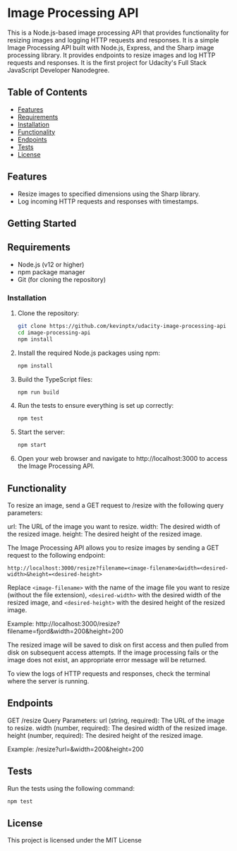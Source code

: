 # Image Processing API

This is a Node.js-based image processing API that provides functionality for resizing images and logging HTTP requests and responses. It is a simple Image Processing API built with Node.js, Express, and the Sharp image processing library. It provides endpoints to resize images and log HTTP requests and responses. It is the first project for Udacity's Full Stack JavaScript Developer Nanodegree.


## Table of Contents

- [Features](#features)
- [Requirements](#requirements)
- [Installation](#installation)
- [Functionality](#functionality)
- [Endpoints](#endpoints)
- [Tests](#tests)
- [License](#license)


## Features

- Resize images to specified dimensions using the Sharp library.
- Log incoming HTTP requests and responses with timestamps.

## Getting Started

## Requirements

- Node.js (v12 or higher)
- npm package manager
- Git (for cloning the repository)


### Installation

1. Clone the repository:
    ```sh
    git clone https://github.com/kevinptx/udacity-image-processing-api
    cd image-processing-api
    npm install
    ```
2. Install the required Node.js packages using npm:
    ```sh
    npm install
    ```
3. Build the TypeScript files:
    ```sh
    npm run build
    ```
4. Run the tests to ensure everything is set up correctly:
    ```sh
    npm test
    ```
5. Start the server:
    ```sh
    npm start
    ```
6. Open your web browser and navigate to http://localhost:3000 to access the Image Processing API.

## Functionality

To resize an image, send a GET request to /resize with the following query parameters:

url: The URL of the image you want to resize.
width: The desired width of the resized image.
height: The desired height of the resized image.

The Image Processing API allows you to resize images by sending a GET request to the following endpoint:

`http://localhost:3000/resize?filename=<image-filename>&width=<desired-width>&height=<desired-height>`

Replace `<image-filename>` with the name of the image file you want to resize (without the file extension), `<desired-width>` with the desired width of the resized image, and `<desired-height>` with the desired height of the resized image.

Example: http://localhost:3000/resize?filename=fjord&width=200&height=200

The resized image will be saved to disk on first access and then pulled from disk on subsequent access attempts. If the image processing fails or the image does not exist, an appropriate error message will be returned.

To view the logs of HTTP requests and responses, check the terminal where the server is running.

## Endpoints

GET /resize
Query Parameters:
url (string, required): The URL of the image to resize.
width (number, required): The desired width of the resized image.
height (number, required): The desired height of the resized image.

Example: /resize?url=<image-url>&width=200&height=200

## Tests

Run the tests using the following command:

```sh
npm test
```
## License

This project is licensed under the MIT License




